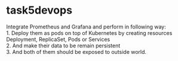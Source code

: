 # task5devops
Integrate Prometheus and Grafana and perform in following way:<br> 1.  Deploy them as pods on top of Kubernetes by creating resources Deployment, ReplicaSet, Pods or Services <br>2.  And make their data to be remain persistent <br> 3.  And both of them should be exposed to outside world.
